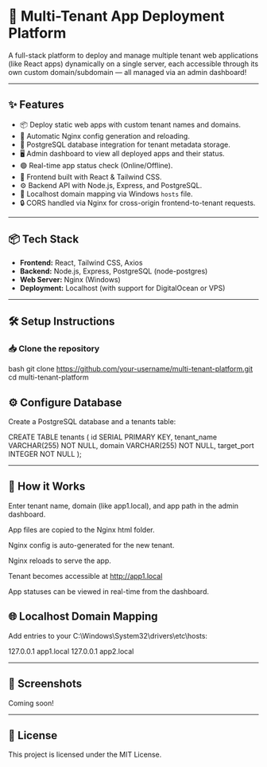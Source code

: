 # 🚀 Multi-Tenant App Deployment Platform

A full-stack platform to deploy and manage multiple tenant web applications (like React apps) dynamically on a single server, each accessible through its own custom domain/subdomain — all managed via an admin dashboard!

---

## ✨ Features

- 📦 Deploy static web apps with custom tenant names and domains.
- 📂 Automatic Nginx config generation and reloading.
- 💾 PostgreSQL database integration for tenant metadata storage.
- 🖥️ Admin dashboard to view all deployed apps and their status.
- 🟢 Real-time app status check (Online/Offline).
- 🎨 Frontend built with React & Tailwind CSS.
- ⚙️ Backend API with Node.js, Express, and PostgreSQL.
- 📡 Localhost domain mapping via Windows `hosts` file.
- 🔒 CORS handled via Nginx for cross-origin frontend-to-tenant requests.

---

## 📦 Tech Stack

- **Frontend:** React, Tailwind CSS, Axios
- **Backend:** Node.js, Express, PostgreSQL (node-postgres)
- **Web Server:** Nginx (Windows)
- **Deployment:** Localhost (with support for DigitalOcean or VPS)

---

## 🛠️ Setup Instructions

### 📥 Clone the repository

bash
git clone https://github.com/your-username/multi-tenant-platform.git
cd multi-tenant-platform

## ⚙️ Configure Database
Create a PostgreSQL database and a tenants table:

CREATE TABLE tenants (
  id SERIAL PRIMARY KEY,
  tenant_name VARCHAR(255) NOT NULL,
  domain VARCHAR(255) NOT NULL,
  target_port INTEGER NOT NULL
);

---

## 📖 How it Works
Enter tenant name, domain (like app1.local), and app path in the admin dashboard.

App files are copied to the Nginx html folder.

Nginx config is auto-generated for the new tenant.

Nginx reloads to serve the app.

Tenant becomes accessible at http://app1.local

App statuses can be viewed in real-time from the dashboard.

## 🌐 Localhost Domain Mapping

Add entries to your C:\Windows\System32\drivers\etc\hosts: 

127.0.0.1 app1.local
127.0.0.1 app2.local

---

## 📸 Screenshots
Coming soon!

---

## 📜 License
This project is licensed under the MIT License.
